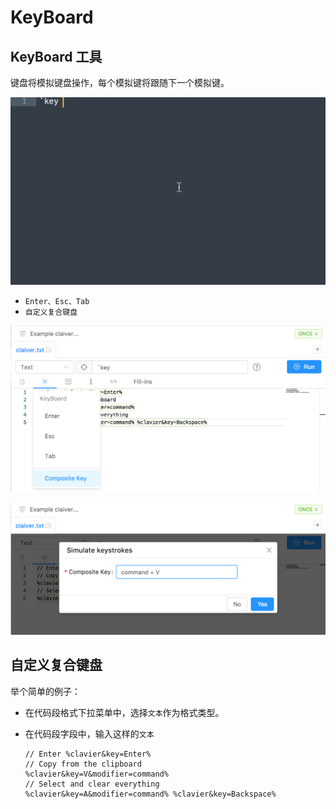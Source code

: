 # KeyBoard

## KeyBoard 工具

键盘将模拟键盘操作，每个模拟键将跟随下一个模拟键。

![](../.gitbook/assets/keyboard.gif)

* `Enter、Esc、Tab`
* `自定义复合键盘`

![Operating options](../.gitbook/assets/image%20%287%29.png)

![Operating custom](../.gitbook/assets/image%20%2821%29.png)

## 自定义复合键盘

举个简单的例子：

* 在代码段格式下拉菜单中，选择`文本`作为格式类型。
* 在代码段字段中，输入这样的`文本`

  ```text
  // Enter %clavier&key=Enter% 
  // Copy from the clipboard
  %clavier&key=V&modifier=command%
  // Select and clear everything   
  %clavier&key=A&modifier=command% %clavier&key=Backspace%
  ```

